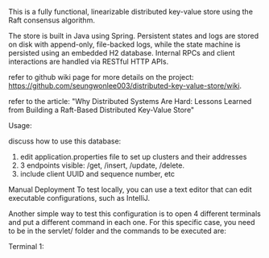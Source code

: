 This is a fully functional, linearizable distributed key-value store using the Raft consensus algorithm.

The store is built in Java using Spring. Persistent states and logs are stored on disk with append-only, file-backed logs, while the state machine is persisted using an embedded H2 database. Internal RPCs and client interactions are handled via RESTful HTTP APIs.

refer to github wiki page for more details on the project: https://github.com/seungwonlee003/distributed-key-value-store/wiki.

refer to the article: "Why Distributed Systems Are Hard: Lessons Learned from Building a Raft-Based Distributed Key-Value Store"


Usage:

discuss how to use this database:
1. edit application.properties file to set up clusters and their addresses
2. 3 endpoints visible: /get, /insert, /update, /delete.
3. include client UUID and sequence number, etc

Manual Deployment
To test locally, you can use a text editor that can edit executable configurations, such as IntelliJ.

Another simple way to test this configuration is to open 4 different terminals and put a different command in each one. For this specific case, you need to be in the servlet/ folder and the commands to be executed are:

Terminal 1:
